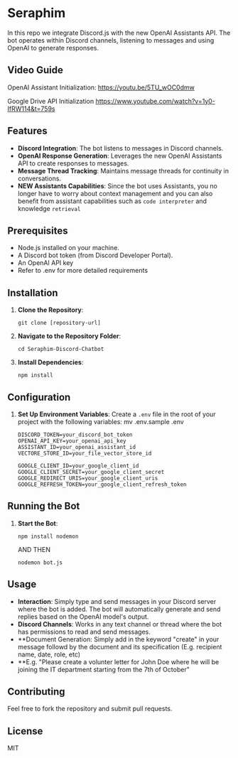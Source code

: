 # Seraphim

In this repo we integrate Discord.js with the new OpenAI Assistants API. The bot operates within Discord channels, listening to messages and using OpenAI to generate responses.

## Video Guide
OpenAI Assistant Initialization:
https://youtu.be/5TU_wOC0dmw

Google Drive API Initialization
https://www.youtube.com/watch?v=1y0-IfRW114&t=759s
## Features

- **Discord Integration**: The bot listens to messages in Discord channels.
- **OpenAI Response Generation**: Leverages the new OpenAI Assistants API to create responses to messages.
- **Message Thread Tracking**: Maintains message threads for continuity in conversations.
- **NEW Assistants Capabilities**: Since the bot uses Assistants, you no longer have to worry about context management and you can also benefit from assistant capabilities such as `code interpreter` and knowledge `retrieval`

## Prerequisites

- Node.js installed on your machine.
- A Discord bot token (from Discord Developer Portal).
- An OpenAI API key
- Refer to .env for more detailed requirements

## Installation

1. **Clone the Repository**:
   ```
   git clone [repository-url]
   ```
2. **Navigate to the Repository Folder**:
   ```
   cd Seraphim-Discord-Chatbot
   ```
3. **Install Dependencies**:
   ```
   npm install
   ```

## Configuration

1. **Set Up Environment Variables**:
   Create a `.env` file in the root of your project with the following variables:
   mv .env.sample .env 
   ```
   DISCORD_TOKEN=your_discord_bot_token
   OPENAI_API_KEY=your_openai_api_key
   ASSISTANT_ID=your_openai_assistant_id
   VECTORE_STORE_ID=your_file_vector_store_id
   
   GOOGLE_CLIENT_ID=your_google_client_id
   GOOGLE_CLIENT_SECRET=your_google_client_secret
   GOOGLE_REDIRECT_URIS=your_google_client_uris
   GOOGLE_REFRESH_TOKEN=your_google_client_refresh_token
   ```

## Running the Bot

1. **Start the Bot**:
   ```
   npm install nodemon
   ```
   AND THEN
   ```
   nodemon bot.js
   ```

## Usage

- **Interaction**: Simply type and send messages in your Discord server where the bot is added. The bot will automatically generate and send replies based on the OpenAI model's output.
- **Discord Channels**: Works in any text channel or thread where the bot has permissions to read and send messages.
- **Document Generation: Simply add in the keyword "create" in your message followd by the document and its specification (E.g. recipient name, date, role, etc)
- **E.g. "Please create a volunter letter for John Doe where he will be joining the IT department starting from the 7th of October"

## Contributing

Feel free to fork the repository and submit pull requests.

## License

MIT
